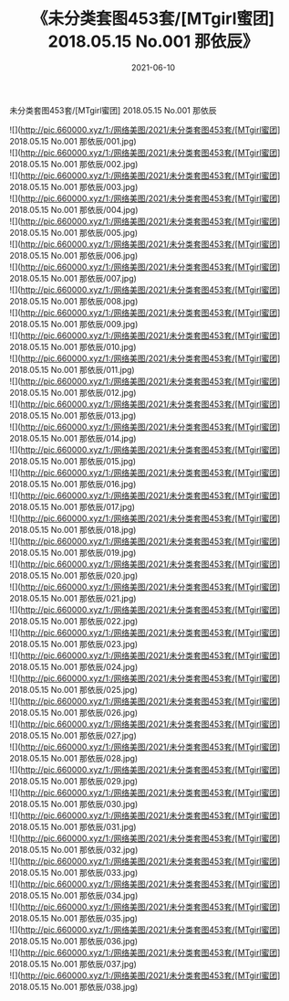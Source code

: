 ﻿---
layout: post
title:  《未分类套图453套/[MTgirl蜜团] 2018.05.15 No.001 那依辰》
date:   2021-06-10
img: http://pic.660000.xyz/1:/网络美图/2021/未分类套图453套/[MTgirl蜜团] 2018.05.15 No.001 那依辰/000.jpg
categories: [美女, 清纯, 唯美]
---

未分类套图453套/[MTgirl蜜团] 2018.05.15 No.001 那依辰

 ![](http://pic.660000.xyz/1:/网络美图/2021/未分类套图453套/[MTgirl蜜团] 2018.05.15 No.001 那依辰/001.jpg) <br>![](http://pic.660000.xyz/1:/网络美图/2021/未分类套图453套/[MTgirl蜜团] 2018.05.15 No.001 那依辰/002.jpg) <br>![](http://pic.660000.xyz/1:/网络美图/2021/未分类套图453套/[MTgirl蜜团] 2018.05.15 No.001 那依辰/003.jpg) <br>![](http://pic.660000.xyz/1:/网络美图/2021/未分类套图453套/[MTgirl蜜团] 2018.05.15 No.001 那依辰/004.jpg) <br>![](http://pic.660000.xyz/1:/网络美图/2021/未分类套图453套/[MTgirl蜜团] 2018.05.15 No.001 那依辰/005.jpg) <br>![](http://pic.660000.xyz/1:/网络美图/2021/未分类套图453套/[MTgirl蜜团] 2018.05.15 No.001 那依辰/006.jpg) <br>![](http://pic.660000.xyz/1:/网络美图/2021/未分类套图453套/[MTgirl蜜团] 2018.05.15 No.001 那依辰/007.jpg) <br>![](http://pic.660000.xyz/1:/网络美图/2021/未分类套图453套/[MTgirl蜜团] 2018.05.15 No.001 那依辰/008.jpg) <br>![](http://pic.660000.xyz/1:/网络美图/2021/未分类套图453套/[MTgirl蜜团] 2018.05.15 No.001 那依辰/009.jpg) <br>![](http://pic.660000.xyz/1:/网络美图/2021/未分类套图453套/[MTgirl蜜团] 2018.05.15 No.001 那依辰/010.jpg) <br>![](http://pic.660000.xyz/1:/网络美图/2021/未分类套图453套/[MTgirl蜜团] 2018.05.15 No.001 那依辰/011.jpg) <br>![](http://pic.660000.xyz/1:/网络美图/2021/未分类套图453套/[MTgirl蜜团] 2018.05.15 No.001 那依辰/012.jpg) <br>![](http://pic.660000.xyz/1:/网络美图/2021/未分类套图453套/[MTgirl蜜团] 2018.05.15 No.001 那依辰/013.jpg) <br>![](http://pic.660000.xyz/1:/网络美图/2021/未分类套图453套/[MTgirl蜜团] 2018.05.15 No.001 那依辰/014.jpg) <br>![](http://pic.660000.xyz/1:/网络美图/2021/未分类套图453套/[MTgirl蜜团] 2018.05.15 No.001 那依辰/015.jpg) <br>![](http://pic.660000.xyz/1:/网络美图/2021/未分类套图453套/[MTgirl蜜团] 2018.05.15 No.001 那依辰/016.jpg) <br>![](http://pic.660000.xyz/1:/网络美图/2021/未分类套图453套/[MTgirl蜜团] 2018.05.15 No.001 那依辰/017.jpg) <br>![](http://pic.660000.xyz/1:/网络美图/2021/未分类套图453套/[MTgirl蜜团] 2018.05.15 No.001 那依辰/018.jpg) <br>![](http://pic.660000.xyz/1:/网络美图/2021/未分类套图453套/[MTgirl蜜团] 2018.05.15 No.001 那依辰/019.jpg) <br>![](http://pic.660000.xyz/1:/网络美图/2021/未分类套图453套/[MTgirl蜜团] 2018.05.15 No.001 那依辰/020.jpg) <br>![](http://pic.660000.xyz/1:/网络美图/2021/未分类套图453套/[MTgirl蜜团] 2018.05.15 No.001 那依辰/021.jpg) <br>![](http://pic.660000.xyz/1:/网络美图/2021/未分类套图453套/[MTgirl蜜团] 2018.05.15 No.001 那依辰/022.jpg) <br>![](http://pic.660000.xyz/1:/网络美图/2021/未分类套图453套/[MTgirl蜜团] 2018.05.15 No.001 那依辰/023.jpg) <br>![](http://pic.660000.xyz/1:/网络美图/2021/未分类套图453套/[MTgirl蜜团] 2018.05.15 No.001 那依辰/024.jpg) <br>![](http://pic.660000.xyz/1:/网络美图/2021/未分类套图453套/[MTgirl蜜团] 2018.05.15 No.001 那依辰/025.jpg) <br>![](http://pic.660000.xyz/1:/网络美图/2021/未分类套图453套/[MTgirl蜜团] 2018.05.15 No.001 那依辰/026.jpg) <br>![](http://pic.660000.xyz/1:/网络美图/2021/未分类套图453套/[MTgirl蜜团] 2018.05.15 No.001 那依辰/027.jpg) <br>![](http://pic.660000.xyz/1:/网络美图/2021/未分类套图453套/[MTgirl蜜团] 2018.05.15 No.001 那依辰/028.jpg) <br>![](http://pic.660000.xyz/1:/网络美图/2021/未分类套图453套/[MTgirl蜜团] 2018.05.15 No.001 那依辰/029.jpg) <br>![](http://pic.660000.xyz/1:/网络美图/2021/未分类套图453套/[MTgirl蜜团] 2018.05.15 No.001 那依辰/030.jpg) <br>![](http://pic.660000.xyz/1:/网络美图/2021/未分类套图453套/[MTgirl蜜团] 2018.05.15 No.001 那依辰/031.jpg) <br>![](http://pic.660000.xyz/1:/网络美图/2021/未分类套图453套/[MTgirl蜜团] 2018.05.15 No.001 那依辰/032.jpg) <br>![](http://pic.660000.xyz/1:/网络美图/2021/未分类套图453套/[MTgirl蜜团] 2018.05.15 No.001 那依辰/033.jpg) <br>![](http://pic.660000.xyz/1:/网络美图/2021/未分类套图453套/[MTgirl蜜团] 2018.05.15 No.001 那依辰/034.jpg) <br>![](http://pic.660000.xyz/1:/网络美图/2021/未分类套图453套/[MTgirl蜜团] 2018.05.15 No.001 那依辰/035.jpg) <br>![](http://pic.660000.xyz/1:/网络美图/2021/未分类套图453套/[MTgirl蜜团] 2018.05.15 No.001 那依辰/036.jpg) <br>![](http://pic.660000.xyz/1:/网络美图/2021/未分类套图453套/[MTgirl蜜团] 2018.05.15 No.001 那依辰/037.jpg) <br>![](http://pic.660000.xyz/1:/网络美图/2021/未分类套图453套/[MTgirl蜜团] 2018.05.15 No.001 那依辰/038.jpg) <br>